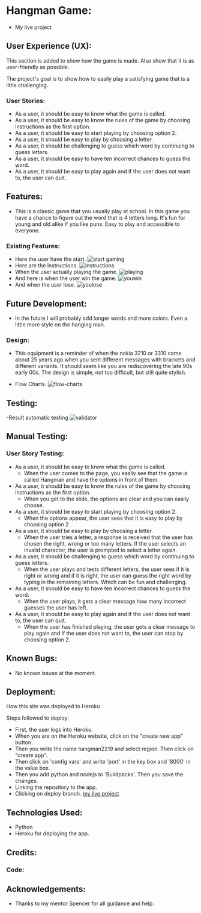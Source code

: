 # Hangman Game:
- My live project

## User Experience (UX):

This section is added to show how the game is made. Also show that it is as user-friendly as possible.

The project's goal is to show how to easily play a satisfying game that is a little challenging.

### User Stories:

- As a user, it should be easy to know what the game is called.
- As a user, it should be easy to know the rules of the game by choosing instructions as the first option.
- As a user, it should be easy to start playing by choosing option 2.
- As a user, it should be easy to play by choosing a letter.
- As a user, it should be challenging to guess which word by continuing to guess letters.
- As a user, it should be easy to have ten incorrect chances to guess the word.
- As a user, it should be easy to play again and if the user does not want to, the user can quit.

## Features:
- This is a classic game that you usually play at school. In this game you have a chance to figure out the word that is 4 letters long. It's fun for young and old alike if you like puns. Easy to play and accessible to everyone.
### Existing Features:
- Here the user have the start. 
![start gaming](assets/images/hangman-start.png)
- Here are the instructions.
![instructions](assets/images/hangman-instructions.png)
- When the user actually playing the game.
![playing](assets/images/hangman-playing.png)
- And here is when the user win the game.
![youwin](assets/images/hangman-youwin.png)
- And when the user lose.
![youlose](assets/images/hangman-youlose.png)

## Future Development:

- In the future I will probably add longer words and more colors. Even a little more style on the hanging man.

### Design:

- This equipment is a reminder of when the nokia 3210 or 3310 came about 25 years ago when you sent different messages with brackets and different variants. It should seem like you are rediscovering the late 90s early 00s. The design is simple, not too difficult, but still quite stylish.

- Flow Charts.
![flow-charts](assets/images/flow-charts.png)

## Testing:

-Result automatic testing
![validator](assets/images/hangman-validator.png)

## Manual Testing:

### User Story Testing:

- As a user, it should be easy to know what the game is called.
    - When the user comes to the page, you easily see that the game is called Hangman and have the options in front of them.
- As a user, it should be easy to know the rules of the game by choosing instructions as the first option.
    - When you get to the slide, the options are clear and you can easily choose.
- As a user, it should be easy to start playing by choosing option 2.
    - When the options appear, the user sees that it is easy to play by choosing option 2
- As a user, it should be easy to play by choosing a letter.
    - When the user tries a letter, a response is received that the user has chosen the right, wrong or too many letters. If the user selects an invalid character, the user is prompted to select a letter again.
- As a user, it should be challenging to guess which word by continuing to guess letters.
    - When the user plays and tests different letters, the user sees if it is right or wrong and if it is right, the user can guess the right word by typing in the remaining letters. Which can be fun and challenging.
- As a user, it should be easy to have ten incorrect chances to guess the word.
    - When the user plays, it gets a clear message how many incorrect guesses the user has left.
- As a user, it should be easy to play again and if the user does not want to, the user can quit.
    - When the user has finished playing, the user gets a clear message to play again and if the user does not want to, the user can stop by choosing option 2.

## Known Bugs:

- No known issuse at the moment.

## Deployment:

How this site was deployed to Heroku

Steps followed to deploy:
- First, the user logs into Heroku.
- When you are on the Heroku website, click on the "create new app" button.
- Then you write the name hangman2219 and select region. Then click on "create app".
- Then click on 'config vars' and write 'port' in the key box and '8000' in the value box.
- Then you add python and nodejs to 'Buildpacks'. Then you save the changes.
- Linking the repository to the app.
- Clicking on deploy branch.
[my live project](https://hangman2219-5c92e2b0875a.herokuapp.com/)

## Technologies Used:

- Python
- Heroku for deploying the app.

## Credits:

### Code:

## Acknowledgements: 
- Thanks to my mentor Spencer for all guidance and help.